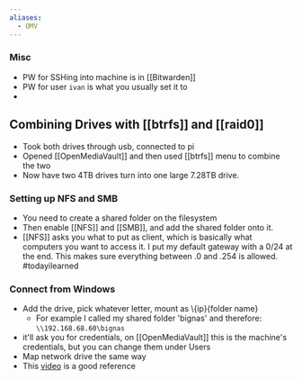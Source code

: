 ```yaml
---
aliases:
  - OMV
---
```



### Misc
- PW for SSHing into machine is in [[Bitwarden]]
- PW for user `ivan` is what you usually set it to
- 

## Combining Drives with [[btrfs]] and [[raid0]]
- Took both drives through usb, connected to pi
- Opened [[OpenMediaVault]] and then used [[btrfs]] menu to combine the two
- Now have two 4TB drives turn into one large 7.28TB drive.

### Setting up NFS and SMB
- You need to create a shared folder on the filesystem
- Then enable [[NFS]] and [[SMB]], and add the shared folder onto it.
- [[NFS]] asks you what to put as client, which is basically what computers you want to access it. I put my default gateway with a 0/24 at the end. This makes sure everything between .0 and .254 is allowed. #todayilearned

### Connect from Windows
- Add the drive, pick whatever letter, mount as \\{ip}\{folder name}
	- For example I called my shared folder 'bignas' and therefore: `\\192.168.68.60\bignas` 
- it'll ask you for credentials, on [[OpenMediaVault]] this is the machine's credentials, but you can change them under Users
- Map network drive the same way
- This [video](https://www.youtube.com/watch?v=oOvb5w5q-Uk&t=533s) is a good reference